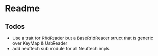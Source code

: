 # Readme

## Todos

* Use a trait for RfidReader but a BaseRfidReader struct that is generic over KeyMap & UsbReader
* add neuftech sub module for all Neuftech impls.